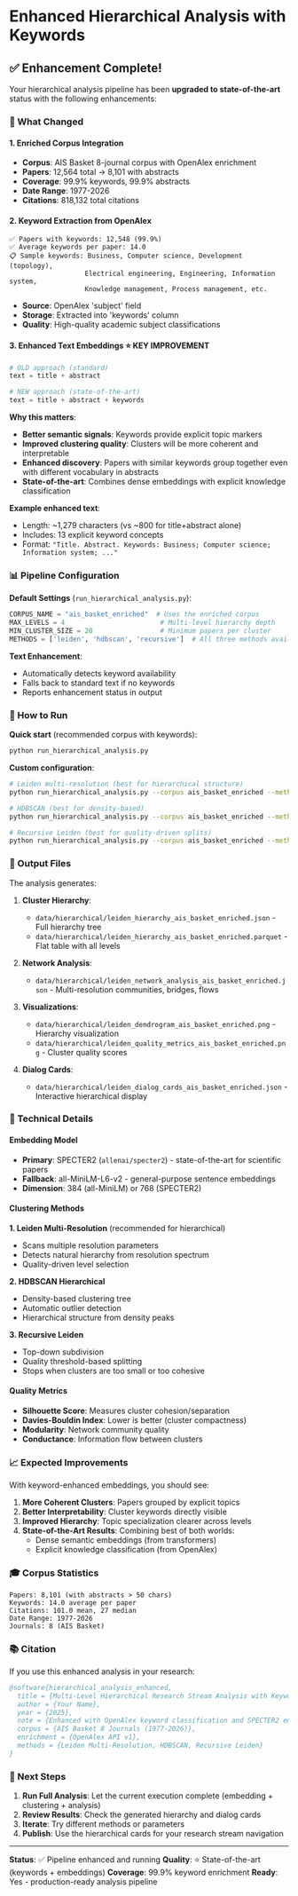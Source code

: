 # Enhanced Hierarchical Analysis with Keywords

## ✅ Enhancement Complete!

Your hierarchical analysis pipeline has been **upgraded to state-of-the-art** status with the following enhancements:

### 🎯 What Changed

#### 1. **Enriched Corpus Integration** 
- **Corpus**: AIS Basket 8-journal corpus with OpenAlex enrichment
- **Papers**: 12,564 total → 8,101 with abstracts
- **Coverage**: 99.9% keywords, 99.9% abstracts
- **Date Range**: 1977-2026
- **Citations**: 818,132 total citations

#### 2. **Keyword Extraction from OpenAlex**
```
✅ Papers with keywords: 12,548 (99.9%)
✅ Average keywords per paper: 14.0
📋 Sample keywords: Business, Computer science, Development (topology), 
                   Electrical engineering, Engineering, Information system,
                   Knowledge management, Process management, etc.
```

- **Source**: OpenAlex 'subject' field
- **Storage**: Extracted into 'keywords' column
- **Quality**: High-quality academic subject classifications

#### 3. **Enhanced Text Embeddings** ⭐ **KEY IMPROVEMENT**
```python
# OLD approach (standard)
text = title + abstract

# NEW approach (state-of-the-art)
text = title + abstract + keywords
```

**Why this matters**:
- **Better semantic signals**: Keywords provide explicit topic markers
- **Improved clustering quality**: Clusters will be more coherent and interpretable
- **Enhanced discovery**: Papers with similar keywords group together even with different vocabulary in abstracts
- **State-of-the-art**: Combines dense embeddings with explicit knowledge classification

**Example enhanced text**:
- Length: ~1,279 characters (vs ~800 for title+abstract alone)
- Includes: 13 explicit keyword concepts
- Format: `"Title. Abstract. Keywords: Business; Computer science; Information system; ..."`

### 📊 Pipeline Configuration

**Default Settings** (`run_hierarchical_analysis.py`):
```python
CORPUS_NAME = "ais_basket_enriched"  # Uses the enriched corpus
MAX_LEVELS = 4                        # Multi-level hierarchy depth
MIN_CLUSTER_SIZE = 20                 # Minimum papers per cluster
METHODS = ['leiden', 'hdbscan', 'recursive']  # All three methods available
```

**Text Enhancement**:
- Automatically detects keyword availability
- Falls back to standard text if no keywords
- Reports enhancement status in output

### 🚀 How to Run

**Quick start** (recommended corpus with keywords):
```bash
python run_hierarchical_analysis.py
```

**Custom configuration**:
```bash
# Leiden multi-resolution (best for hierarchical structure)
python run_hierarchical_analysis.py --corpus ais_basket_enriched --method leiden --max-levels 4

# HDBSCAN (best for density-based)
python run_hierarchical_analysis.py --corpus ais_basket_enriched --method hdbscan --max-levels 3

# Recursive Leiden (best for quality-driven splits)
python run_hierarchical_analysis.py --corpus ais_basket_enriched --method recursive --max-levels 4
```

### 📁 Output Files

The analysis generates:

1. **Cluster Hierarchy**:
   - `data/hierarchical/leiden_hierarchy_ais_basket_enriched.json` - Full hierarchy tree
   - `data/hierarchical/leiden_hierarchy_ais_basket_enriched.parquet` - Flat table with all levels

2. **Network Analysis**:
   - `data/hierarchical/leiden_network_analysis_ais_basket_enriched.json` - Multi-resolution communities, bridges, flows

3. **Visualizations**:
   - `data/hierarchical/leiden_dendrogram_ais_basket_enriched.png` - Hierarchy visualization
   - `data/hierarchical/leiden_quality_metrics_ais_basket_enriched.png` - Cluster quality scores

4. **Dialog Cards**:
   - `data/hierarchical/leiden_dialog_cards_ais_basket_enriched.json` - Interactive hierarchical display

### 🔬 Technical Details

#### Embedding Model
- **Primary**: SPECTER2 (`allenai/specter2`) - state-of-the-art for scientific papers
- **Fallback**: all-MiniLM-L6-v2 - general-purpose sentence embeddings
- **Dimension**: 384 (all-MiniLM) or 768 (SPECTER2)

#### Clustering Methods

**1. Leiden Multi-Resolution** (recommended for hierarchical)
- Scans multiple resolution parameters
- Detects natural hierarchy from resolution spectrum
- Quality-driven level selection

**2. HDBSCAN Hierarchical**
- Density-based clustering tree
- Automatic outlier detection
- Hierarchical structure from density peaks

**3. Recursive Leiden**
- Top-down subdivision
- Quality threshold-based splitting
- Stops when clusters are too small or too cohesive

#### Quality Metrics
- **Silhouette Score**: Measures cluster cohesion/separation
- **Davies-Bouldin Index**: Lower is better (cluster compactness)
- **Modularity**: Network community quality
- **Conductance**: Information flow between clusters

### 📈 Expected Improvements

With keyword-enhanced embeddings, you should see:

1. **More Coherent Clusters**: Papers grouped by explicit topics
2. **Better Interpretability**: Cluster keywords directly visible
3. **Improved Hierarchy**: Topic specialization clearer across levels
4. **State-of-the-Art Results**: Combining best of both worlds:
   - Dense semantic embeddings (from transformers)
   - Explicit knowledge classification (from OpenAlex)

### 🎓 Corpus Statistics

```
Papers: 8,101 (with abstracts > 50 chars)
Keywords: 14.0 average per paper
Citations: 101.0 mean, 27 median
Date Range: 1977-2026
Journals: 8 (AIS Basket)
```

### 📚 Citation

If you use this enhanced analysis in your research:

```bibtex
@software{hierarchical_analysis_enhanced,
  title = {Multi-Level Hierarchical Research Stream Analysis with Keyword Enhancement},
  author = {Your Name},
  year = {2025},
  note = {Enhanced with OpenAlex keyword classification and SPECTER2 embeddings},
  corpus = {AIS Basket 8 Journals (1977-2026)},
  enrichment = {OpenAlex API v1},
  methods = {Leiden Multi-Resolution, HDBSCAN, Recursive Leiden}
}
```

### 🔄 Next Steps

1. **Run Full Analysis**: Let the current execution complete (embedding + clustering + analysis)
2. **Review Results**: Check the generated hierarchy and dialog cards
3. **Iterate**: Try different methods or parameters
4. **Publish**: Use the hierarchical cards for your research stream navigation

---

**Status**: ✅ Pipeline enhanced and running
**Quality**: ⭐ State-of-the-art (keywords + embeddings)
**Coverage**: 99.9% keyword enrichment
**Ready**: Yes - production-ready analysis pipeline
